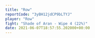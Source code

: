 ```yaml
---
title: "Row"
reportCode: "3yBH12jdCP9bLTYJ"
player: "Row"
fight: "Shade of Aran - Wipe 4 (22%)"
date: 2021-06-07T18:57:55.202000+00:00
---
```

